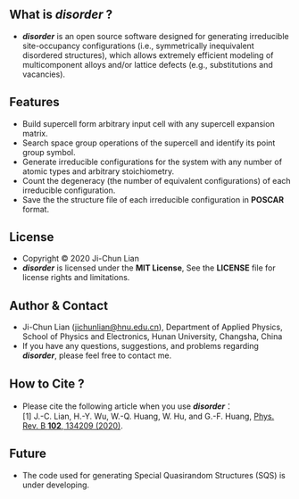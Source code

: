 ## What is ***disorder*** ?
- ***disorder*** is an open source software designed for generating irreducible site-occupancy configurations (i.e., symmetrically inequivalent disordered structures), which allows extremely efficient modeling of multicomponent alloys and/or lattice defects (e.g., substitutions and vacancies).

## Features
- Build supercell form arbitrary input cell with any supercell expansion matrix.
- Search space group operations of the supercell and identify its point group symbol.
- Generate irreducible configurations for the system with any number of atomic types and arbitrary stoichiometry.
- Count the degeneracy (the number of equivalent configurations) of each irreducible configuration.
- Save the the structure file of each irreducible configuration in **POSCAR** format.

## License
- Copyright © 2020 Ji-Chun Lian
- ***disorder*** is licensed under the **MIT License**, See the **LICENSE** file for license rights and limitations.

## Author & Contact
- Ji-Chun Lian (jichunlian@hnu.edu.cn), Department of Applied Physics, School of Physics and Electronics, Hunan University, Changsha, China
- If you have any questions, suggestions, and problems regarding ***disorder***, please feel free to contact me.

## How to Cite ?
- Please cite the following article when you use ***disorder***：\
[1] J.-C. Lian, H.-Y. Wu, W.-Q. Huang, W. Hu, and G.-F. Huang, [Phys. Rev. B **102**, 134209 (2020)](https://journals.aps.org/prb/abstract/10.1103/PhysRevB.102.134209).

## Future
- The code used for generating Special Quasirandom Structures (SQS) is under developing.
